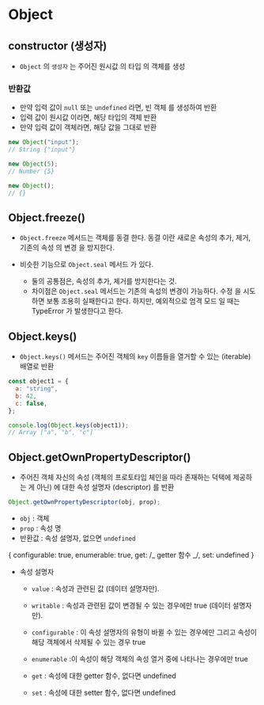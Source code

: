 # Object

## constructor (생성자)

- `Object` 의 `생성자` 는 주어진 원시값 의 타입 의 객체를 생성

### 반환값

- 만약 입력 값이 `null` 또는 `undefined` 라면, 빈 객체 를 생성하여 반환
- 입력 값이 원시값 이라면, 해당 타입의 객체 반환
- 만약 입력 값이 객체라면, 해당 값을 그대로 반환

```js
new Object("input");
// String {"input"}

new Object(5);
// Number {5}

new Object();
// {}
```

## Object.freeze()

- `Object.freeze` 메서드는 객체를 동결 한다. 동결 이란 새로운 속성의 추가, 제거, 기존의 속성 의 변경 을 방지한다.

- 비슷한 기능으로 `Object.seal` 메서드 가 있다.
  - 둘의 공통점은, 속성의 추가, 제거를 방지한다는 것.
  - 차이점은 `Object.seal` 메서드는 기존의 속성의 변경이 가능하다. 수정 을 시도하면 보통 조용히 실패한다고 한다. 하지만, 예외적으로 엄격 모드 일 때는 TypeError 가 발생한다고 한다.

## Object.keys()

- `Object.keys()` 메서드는 주어진 객체의 `key` 이름들을 열거할 수 있는 (iterable) 배열로 반환

````js
const object1 = {
  a: "string",
  b: 42,
  c: false,
};

console.log(Object.keys(object1));
// Array ["a", "b", "c"]```
````

## Object.getOwnPropertyDescriptor()

- 주어진 객체 자신의 속성 (객체의 프로토타입 체인을 따라 존재하는 덕택에 제공하는 게 아닌) 에 대한 속성 설명자 (descriptor) 를 반환

```js
Object.getOwnPropertyDescriptor(obj, prop);
```

- `obj` : 객체
- `prop` : 속성 명
- 반환값 : 속성 설명자, 없으면 `undefined`

{ configurable: true, enumerable: true, get: /_ getter 함수 _/, set: undefined }

- 속성 설명자

  - `value` : 속성과 관련된 값 (데이터 설명자만).

  - `writable` : 속성과 관련된 값이 변경될 수 있는 경우에만 true (데이터 설명자만).

  - `configurable` : 이 속성 설명자의 유형이 바뀔 수 있는 경우에만 그리고 속성이 해당 객체에서 삭제될 수 있는 경우 true

  - `enumerable` :이 속성이 해당 객체의 속성 열거 중에 나타나는 경우에만 true

  - `get` : 속성에 대한 getter 함수, 없다면 undefined
  - `set` : 속성에 대한 setter 함수, 없다면 undefined
